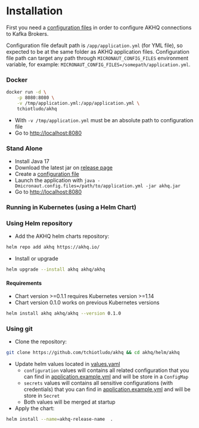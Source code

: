 # Installation

First you need a [configuration files](./configuration/README.md) in order to configure AKHQ connections to Kafka Brokers.

Configuration file default path is `/app/application.yml` (for YML file), so expected to be at the same folder as AKHQ application files. Configuration file path can target any path through `MICRONAUT_CONFIG_FILES` environment variable, for example: `MICRONAUT_CONFIG_FILES=/somepath/application.yml`.

### Docker

```sh
docker run -d \
    -p 8080:8080 \
    -v /tmp/application.yml:/app/application.yml \
    tchiotludo/akhq
```
* With `-v /tmp/application.yml` must be an absolute path to configuration file
* Go to <http://localhost:8080>


### Stand Alone
* Install Java 17
* Download the latest jar on [release page](https://github.com/tchiotludo/akhq/releases)
* Create a [configuration file](./configuration/README.md)
* Launch the application with `java -Dmicronaut.config.files=/path/to/application.yml -jar akhq.jar`
* Go to <http://localhost:8080>


### Running in Kubernetes (using a Helm Chart)

### Using Helm repository

* Add the AKHQ helm charts repository:
```sh
helm repo add akhq https://akhq.io/
```
* Install or upgrade
```sh
helm upgrade --install akhq akhq/akhq
```
#### Requirements

* Chart version >=0.1.1 requires Kubernetes version >=1.14
* Chart version 0.1.0 works on previous Kubernetes versions
```sh
helm install akhq akhq/akhq --version 0.1.0
```

### Using git
* Clone the repository:
```sh
git clone https://github.com/tchiotludo/akhq && cd akhq/helm/akhq
```
* Update helm values located in [values.yaml](https://github.com/tchiotludo/akhq/blob/dev/helm/akhq/values.yaml)
  * `configuration` values will contains all related configuration that you can find in [application.example.yml](https://github.com/tchiotludo/akhq/blob/dev/application.example.yml) and will be store in a `ConfigMap`
  * `secrets` values will contains all sensitive configurations (with credentials) that you can find in [application.example.yml](https://github.com/tchiotludo/akhq/blob/dev/application.example.yml) and will be store in `Secret`
  * Both values will be merged at startup
* Apply the chart:
```sh
helm install --name=akhq-release-name  .
```

